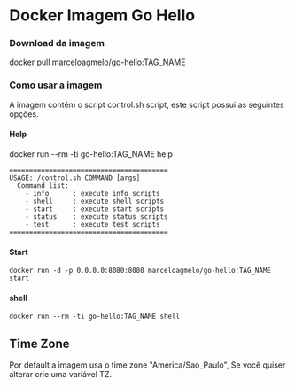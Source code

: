 # Docker Imagem Go Hello

### Download da imagem

docker pull marceloagmelo/go-hello:TAG_NAME

### Como usar a imagem

A imagem contém o script control.sh script, este script possui as seguintes opções.

#### Help

docker run --rm -ti go-hello:TAG_NAME help
```
========================================
USAGE: /control.sh COMMAND [args]
  Command list:
    - info      : execute info scripts
    - shell     : execute shell scripts
    - start     : execute start scripts
    - status    : execute status scripts
    - test      : execute test scripts
========================================
```

#### Start

```
docker run -d -p 0.0.0.0:8080:8080 marceloagmelo/go-hello:TAG_NAME start
```

#### shell

```
docker run --rm -ti go-hello:TAG_NAME shell
```

## Time Zone
Por default a imagem usa o time zone "America/Sao_Paulo", Se você quiser alterar crie uma variável TZ.
